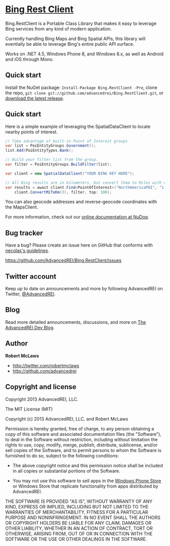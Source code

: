 [Bing Rest Client](http://github.com/AdvancedREI/Bing.RestClient)
=================

Bing.RestClient is a Portable Class Library that makes it easy to leverage Bing services from any kind of modern application.

Currently handling Bing Maps and Bing Spatial APIs, this library will eventially be able to leverage Bing's entire public API surface.

Works on .NET 4.5, Windows Phone 8, and Windows 8.x, as well as Android and iOS through Mono.

Quick start
-----------

Install the NuGet package: `Install-Package Bing.RestClient -Pre`, clone the repo, `git clone git://github.com/advancedrei/Bing.RestClient.git`, or [download the latest release](https://github.com/advancedrei/Binf.RestClient/zipball/master).


Quick start
-----------
Here is a simple example of leveraging the SpatialDataClient to locate nearby points of interest.

```csharp
// Take advantage of built-in Point of Interest groups
var list = PoiEntityGroups.Government();
list.Add(PoiEntityTypes.Bank);

// Build your filter list from the group.
var filter = PoiEntityGroups.BuildFilter(list);

var client = new SpatialDataClient("YOUR BING KEY HERE");

// All Bing results are in Kilometers, but convert them to Miles with our built-in conversion helper.
var results = await client.Find<PointOfInterest>("NorthAmericaPOI", "1 Microsoft Way, Redmond, WA",
    client.ConvertMiToKm(3), filter, top: 100);
```

You can also geocode addresses and reverse-geocode coordinates with the MapsClient.

For more information, check out our [online documentation at NuDoq](http://www.nudoq.org/#!/Projects/Bing.RestClient).

Bug tracker
-----------

Have a bug? Please create an issue here on GitHub that conforms with [necolas's guidelines](https://github.com/necolas/issue-guidelines).

https://github.com/AdvancedREI/Bing.RestClient/issues



Twitter account
---------------

Keep up to date on announcements and more by following AdvancedREI on Twitter, [@AdvancedREI](http://twitter.com/AdvancedREI).



Blog
----

Read more detailed announcements, discussions, and more on [The AdvancedREI Dev Blog](http://advancedrei.com/blogs/development).


Author
-------

**Robert McLaws**

+ http://twitter.com/robertmclaws
+ http://github.com/advancedrei


Copyright and license
---------------------

Copyright 2013 AdvancedREI, LLC.

The MIT License (MIT)

Copyright (c) 2013 AdvancedREI, LLC. and Robert McLaws

Permission is hereby granted, free of charge, to any person obtaining a copy of
this software and associated documentation files (the "Software"), to deal in
the Software without restriction, including without limitation the rights to
use, copy, modify, merge, publish, distribute, sublicense, and/or sell copies of
the Software, and to permit persons to whom the Software is furnished to do so,
subject to the following conditions:

- The above copyright notice and this permission notice shall be included in all copies or substantial portions of the Software.

- You may not use this software to sell apps in the [Windows Phone Store](http://www.windowsphone.com/en-US/store/publishers?publisherId=AdvancedREI%252c%2BLLC.&appId=42268b66-a8ed-46ea-9355-1287522a7cf9) or Windows Store that replicate functionality from apps distributed by AdvancedREI.

THE SOFTWARE IS PROVIDED "AS IS", WITHOUT WARRANTY OF ANY KIND, EXPRESS OR
IMPLIED, INCLUDING BUT NOT LIMITED TO THE WARRANTIES OF MERCHANTABILITY, FITNESS
FOR A PARTICULAR PURPOSE AND NONINFRINGEMENT. IN NO EVENT SHALL THE AUTHORS OR
COPYRIGHT HOLDERS BE LIABLE FOR ANY CLAIM, DAMAGES OR OTHER LIABILITY, WHETHER
IN AN ACTION OF CONTRACT, TORT OR OTHERWISE, ARISING FROM, OUT OF OR IN
CONNECTION WITH THE SOFTWARE OR THE USE OR OTHER DEALINGS IN THE SOFTWARE.